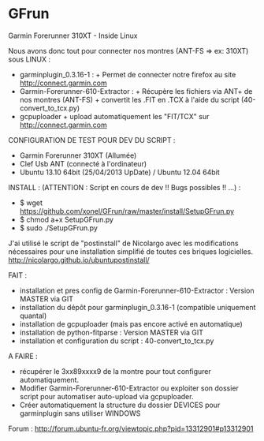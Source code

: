 GFrun
=====

Garmin Forerunner 310XT - Inside Linux

Nous avons donc tout pour connecter nos montres (ANT-FS  => ex: 310XT) sous LINUX :

- garminplugin_0.3.16-1 :
      + Permet de connecter notre firefox au site http://connect.garmin.com
- Garmin-Forerunner-610-Extractor :
      + Récupère les fichiers via ANT+ de nos montres (ANT-FS)
      + convertit les .FIT en .TCX à l'aide du script (40-convert_to_tcx.py)
- gcpuploader
      + upload automatiquement les "FIT/TCX" sur http://connect.garmin.com


CONFIGURATION DE TEST POUR DEV DU SCRIPT :

+ Garmin Forerunner 310XT (Allumée)
+ Clef Usb ANT (connecté à l'ordinateur) 
+ Ubuntu 13.10 64bit (25/04/2013 UpDate) / Ubuntu 12.04 64bit


INSTALL : (ATTENTION : Script en cours de dev !! Bugs possibles !! ...) :
+ $ wget https://github.com/xonel/GFrun/raw/master/install/SetupGFrun.py 
+ $ chmod a+x SetupGFrun.py 
+ $ sudo ./SetupGFrun.py

J'ai utilisé le script de "postinstall" de Nicolargo avec les modifications nécessaires pour une installation simplifié de toutes ces briques logicielles.
http://nicolargo.github.io/ubuntupostinstall/


FAIT :
+ installation et pres config de Garmin-Forerunner-610-Extractor : Version MASTER via GIT
+ installation du dépôt pour garminplugin_0.3.16-1 (compatible uniquement quantal)
+ installation de gcpuploader (mais pas encore activé en automatique)
+ installation de python-fitparse :  Version MASTER via GIT
+ installation et configuration du script : 40-convert_to_tcx.py

A FAIRE :
- récupérer le  <Id>3xx89xxxx9</Id> de la montre pour tout configurer automatiquement.
- Modifier  Garmin-Forerunner-610-Extractor ou exploiter son dossier script pour automatiser auto-upload via gcpuploader.
- Créer automatiquement la structure du dossier DEVICES pour garminplugin sans utiliser WINDOWS


Forum : http://forum.ubuntu-fr.org/viewtopic.php?pid=13312901#p13312901
